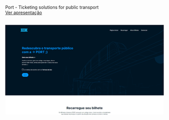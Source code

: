 Port - Ticketing solutions for public transport
<br>
<a href="https://drive.google.com/file/d/1pTtJ4YJY7goKn69WgPufTTc0g2weFzw6/view?usp=sharing">Ver apresentação<a>

<div>
<br>
<img src="https://github.com/estherferreira/PI-2-PUC-CAMPINAS-PORT/blob/main/Imagens/port-screen.png"/>
</div>
